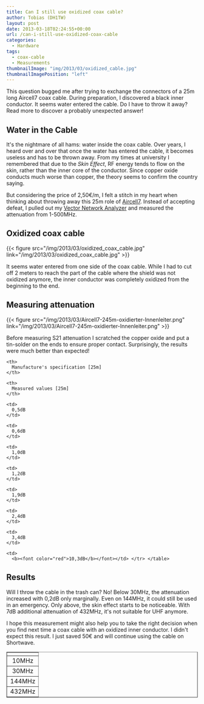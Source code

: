 ```yaml
---
title: Can I still use oxidized coax cable?
author: Tobias (DH1TW)
layout: post
date: 2013-03-18T02:24:55+00:00
url: /can-i-still-use-oxidized-coax-cable
categories:
  - Hardware
tags:
  - coax-cable
  - Measurements
thumbnailImage: "img/2013/03/oxidized_cable.jpg"
thumbnailImagePosition: "left"
---
```


This question bugged me after trying to exchange the connectors of a 25m long Aircell7 coax cable. During preparation, I discovered a black inner conductor. It seems water entered the cable. Do I have to throw it away? Read more to discover a probably unexpected answer!

<!--more-->

## Water in the Cable

It's the nightmare of all hams: water inside the coax cable. Over years, I heard over and over that once the water has entered the cable, it becomes useless and has to be thrown away. From my times at university I remembered that due to the  _Skin Effect_, RF energy tends to flow on the skin, rather than the inner core of the conductor. Since copper oxide conducts much worse than copper, the theory seems to confirm the country saying.

But considering the price of 2,50€/m, I felt a stitch in my heart when thinking about throwing away this 25m role of [Aircell7][1]. Instead of accepting defeat, I pulled out my [Vector Network Analyzer][2] and measured the attenuation from 1-500MHz.

## Oxidized coax cable

{{< figure src="/img/2013/03/oxidized_coax_cable.jpg" link="/img/2013/03/oxidized_coax_cable.jpg" >}}

It seems water entered from one side of the coax cable. While I had to cut off 2 meters to reach the part of the cable where the shield was not oxidized anymore, the inner conductor was completely oxidized from the beginning to the end.

## Measuring attenuation

{{< figure src="/img/2013/03/Aircell7-245m-oxidierter-Innenleiter.png"
  link="/img/2013/03/Aircell7-245m-oxidierter-Innenleiter.png" >}}

Before measuring S21 attenuation I scratched the copper oxide and put a tin-solder on the ends to ensure proper contact. Surprisingly, the results were much better than expected!

<table border="1" cellspacing="1" cellpadding="10">
  <tr>
    <th>
    </th>

    <th>
      Manufacture's specification [25m]
    </th>

    <th>
      Measured values [25m]
    </th>
  </tr>

  <tr align="center">
    <td>
      10MHz
    </td>

    <td>
      0,5dB
    </td>

    <td>
      0,6dB
    </td>
  </tr>

  <tr align="center">
    <td>
      30MHz
    </td>

    <td>
      1,0dB
    </td>

    <td>
      1,2dB
    </td>
  </tr>

  <tr align="center">
    <td>
      144MHz
    </td>

    <td>
      1,9dB
    </td>

    <td>
      2,4dB
    </td>
  </tr>

  <tr align="center">
    <td>
      432MHz
    </td>

    <td>
      3,4dB
    </td>

    <td>
      <b><font color="red">10,3dB</b></font></td> </tr> </table>

## Results
Will I throw the cable in the trash can? No! Below 30MHz, the attenuation increased with 0,2dB only marginally. Even on 144MHz, it could still be used in an emergency. Only above, the skin effect starts to be noticeable. With 7dB additional attenuation of 432MHz, it's not suitable for UHF anymore.

I hope this measurement might also help you to take the right decision when you find next time a coax cable with an oxidized inner conductor. I didn't expect this result. I just saved 50€ and will continue using the cable on Shortwave.

 [1]: http://www.kabel-kusch.de/Koaxkabel/SSB-Kabel/aircell7.htm
 [2]: https://www.dh1tw.de/evolution-of-the-dg8saq-vnwa